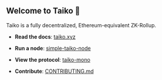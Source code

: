 <!--

**Here are some ideas to get you started:**

🙋‍♀️ A short introduction - what is your organization all about?
🌈 Contribution guidelines - how can the community get involved?
👩‍💻 Useful resources - where can the community find your docs? Is there anything else the community should know?
🍿 Fun facts - what does your team eat for breakfast?
🧙 Remember, you can do mighty things with the power of [Markdown](https://docs.github.com/github/writing-on-github/getting-started-with-writing-and-formatting-on-github/basic-writing-and-formatting-syntax)
-->

## Welcome to Taiko :drum:

Taiko is a fully decentralized, Ethereum-equivalent ZK-Rollup. 

- **Read the docs**: [taiko.xyz](https://taiko.xyz)

- **Run a node**: [simple-taiko-node](https://github.com/taikoxyz/simple-taiko-node)

- **View the protocol**: [taiko-mono](https://github.com/taikoxyz/taiko-mono/tree/main/packages/protocol)

- **Contribute**: [CONTRIBUTING.md](https://github.com/taikoxyz/taiko-mono/CONTRIBUTING.md)

